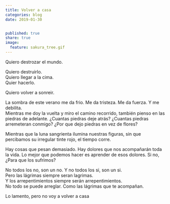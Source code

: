 ```yaml
---
title: Volver a casa
categories: blog
date: 2019-01-30


published: true
share: true
image:
  feature: sakura_tree.gif
---
```

Quiero destrozar el mundo.


Quiero destruirlo.<br>
Quiero llegar a la cima.<br>
Quier hacerlo.

Quiero volver a sonreir.

La sombra de este verano me da frio. Me da tristeza. Me da fuerza. Y me debilita.<br>
Mientras me doy la vuelta y miro el camino recorrido, también pienso en las piedras de adelante. ¿Cuantas piedras deje atrás? ¿Cuantas piedras arremeteran conmigo? ¿Por que dejo piedras en vez de flores?

Mientras que la luna sangrienta ilumina nuestras figuras, sin que percibamos su irregular tinte rojo, el tiempo corre.

Hay cosas que pesan demasiado. Hay dolores que nos acompañarán toda la vida. Lo mejor que podemos hacer es aprender de esos dolores. Si no, ¿Para que los sufrimos?

No todos los no, son un no. Y no todos los si, son un si.<br>
Pero las lágrimas siempre seran lagrimas.<br>
Y los arrepentimientos siempre serán arrepentimientos.<br>
No todo se puede arreglar. Como las lágrimas que te acompañan.

Lo lamento, pero no voy a volver a casa

